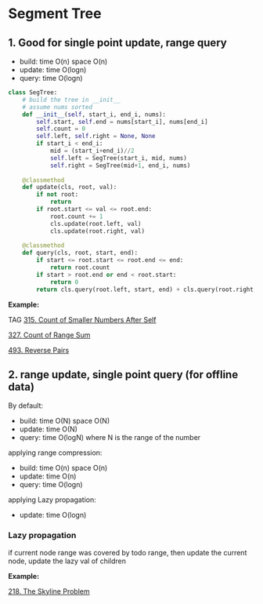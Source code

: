 # Segment Tree

## 1. Good for single point update, range query

* build: time O(n) space O(n)
* update: time O(logn)
* query: time O(logn)

```python
class SegTree:
    # build the tree in __init__
    # assume nums sorted
    def __init__(self, start_i, end_i, nums):
        self.start, self.end = nums[start_i], nums[end_i]
        self.count = 0
        self.left, self.right = None, None
        if start_i < end_i:
            mid = (start_i+end_i)//2
            self.left = SegTree(start_i, mid, nums)
            self.right = SegTree(mid+1, end_i, nums)
            
    @classmethod
    def update(cls, root, val):
        if not root:
            return
        if root.start <= val <= root.end:
            root.count += 1
            cls.update(root.left, val)
            cls.update(root.right, val)
            
    @classmethod
    def query(cls, root, start, end):
        if start <= root.start <= root.end <= end:
            return root.count
        if start > root.end or end < root.start:
            return 0
        return cls.query(root.left, start, end) + cls.query(root.right, start, end)     
```

__Example:__

TAG
[315. Count of Smaller Numbers After Self](https://leetcode.com/problems/count-of-smaller-numbers-after-self/)

[327. Count of Range Sum](https://leetcode.com/problems/count-of-range-sum/)

[493. Reverse Pairs](https://leetcode.com/problems/reverse-pairs/)


## 2. range update, single point query (for offline data)


By default:
* build: time O(N) space O(N)
* update: time O(N)
* query: time O(logN)
where N is the range of the number

applying range compression:
* build: time O(n) space O(n)
* update: time O(n)
* query: time O(logn)

applying Lazy propagation:
* update: time O(logn)

### Lazy propagation
if current node range was covered by todo range, then update the current node, update the lazy val of children

__Example:__

[218. The Skyline Problem](https://leetcode.com/problems/the-skyline-problem/)


